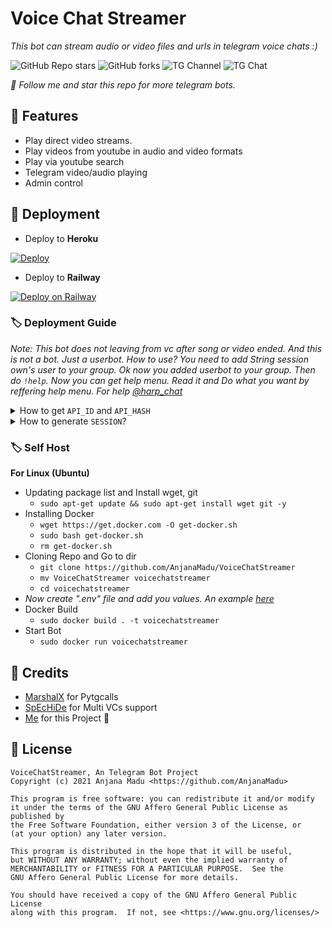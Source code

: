 # Voice Chat Streamer
_This bot can stream audio or video files and urls in telegram voice chats :)_

![GitHub Repo stars](https://img.shields.io/github/stars/AnjanaMadu/VoiceChatStreamer?color=green&logo=github)
![GitHub forks](https://img.shields.io/github/forks/AnjanaMadu/VoiceChatStreamer?color=green&logo=github)
![TG Channel](https://img.shields.io/badge/dynamic/json?color=red&label=channel%20@harp_tech&query=subscribers&url=https%3A%2F%2Fonline-users-api.up.railway.app%2Fcheck%3Fchat%3Dharp_tech&logo=telegram)
![TG Chat](https://img.shields.io/badge/dynamic/json?color=red&label=support%20@harp_chat&query=online&url=https%3A%2F%2Fonline-users-api.up.railway.app%2Fcheck%3Fchat%3Dharp_chat&logo=telegram)

_🎯 Follow me and star this repo for more telegram bots._

## 📌 Features
- Play direct video streams.
- Play videos from youtube in audio and video formats
- Play via youtube search
- Telegram video/audio playing
- Admin control

## 📌 Deployment
- Deploy to **Heroku**

[![Deploy](https://www.herokucdn.com/deploy/button.svg)](https://heroku.com/deploy?template=https://github.com/AnjanaMadu/VoiceChatStreamer)

- Deploy to **Railway**

[![Deploy on Railway](https://railway.app/button.svg)](https://railway.app/new/template?template=https%3A%2F%2Fgithub.com%2FAnjanaMadu%2FVoiceChatStreamer&envs=API_ID%2CAPI_HASH%2CSESSION&API_IDDesc=Your+API+ID+from+https%3A%2F%2Fmy.telegram.org&API_HASHDesc=Your+API+HASH+from+https%3A%2F%2Fmy.teleram.org&SESSIONDesc=Get+Pyrogram+string+session+from+https%3A%2F%2Freplit.com%2F%40AnjanaMadu%2FGenerateStringSession&referralCode=n3n8cH)

### 🏷 Deployment Guide

_Note: This bot does not leaving from vc after song or video ended. And this is not a bot. Just a userbot. How to use? You need to add String session own's user to your group. Ok now you added userbot to your group. Then do `!help`. Now you can get help menu. Read it and Do what you want by reffering help menu. For help [@harp_chat](https://t.me/harp_chat)_

<details>
  <summary>How to get <code>API_ID</code> and <code>API_HASH</code></summary>
  Get <i>API_ID</i> and <i>API_HASH</i> from <a href="https://my.telegram.org/apps">here</a>. I think its easy.
</details>

<details>
  <summary>How to generate <code>SESSION</code>?</summary>
  <b>Step 1:</b> Go to <a href="https://replit.com/@AnjanaMadu/GenerateStringSession">here</a>.<br>
  <b>Step 2:</b> Click run button and wait.<br>
  <b>Step 3:</b> Not ask for option. Fill number 1.<br>
  <b>Step 4:</b> Now ask for API ID and API HASH. Fill them.<br>
  <b>Step 5:</b> Now ask for mobile fill it also.<br>
  <b>Final Step:</b> Now ask for confirmation. Fill it. TraLaa. Now check saved. String Session will be there.
</details>

### 🏷 Self Host

**For Linux (Ubuntu)**

- Updating package list and Install wget, git
  - `sudo apt-get update && sudo apt-get install wget git -y`
- Installing Docker
  - `wget https://get.docker.com -O get-docker.sh`
  - `sudo bash get-docker.sh`
  - `rm get-docker.sh`
- Cloning Repo and Go to dir
  - `git clone https://github.com/AnjanaMadu/VoiceChatStreamer`
  - `mv VoiceChatStreamer voicechatstreamer`
  - `cd voicechatstreamer`
- _Now create ".env" file and add you values. An example [here](https://gist.github.com/AnjanaMadu/656b5d5269d2f3f931cce5fc5dafbbc5)_
- Docker Build
  - `sudo docker build . -t voicechatstreamer`
- Start Bot
  - `sudo docker run voicechatstreamer`


## 📌 Credits
- [MarshalX](https://github.com/MarshalX/tgcalls) for Pytgcalls
- [SpEcHiDe](https://github.com/SpEcHiDe) for Multi VCs support
- [Me](https://github.com/AnjanaMadu) for this Project 🤪

## 📌 License
```
VoiceChatStreamer, An Telegram Bot Project
Copyright (c) 2021 Anjana Madu <https://github.com/AnjanaMadu>

This program is free software: you can redistribute it and/or modify
it under the terms of the GNU Affero General Public License as published by
the Free Software Foundation, either version 3 of the License, or
(at your option) any later version.

This program is distributed in the hope that it will be useful,
but WITHOUT ANY WARRANTY; without even the implied warranty of
MERCHANTABILITY or FITNESS FOR A PARTICULAR PURPOSE.  See the
GNU Affero General Public License for more details.

You should have received a copy of the GNU Affero General Public License
along with this program.  If not, see <https://www.gnu.org/licenses/>
```
